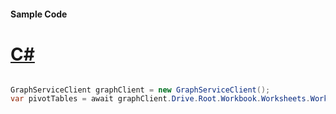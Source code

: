 #### Sample Code
# [C#](#tab/Csharp)

```C#

GraphServiceClient graphClient = new GraphServiceClient();
var pivotTables = await graphClient.Drive.Root.Workbook.Worksheets.Worksheets.PivotTables.Request().GetAsync();

```